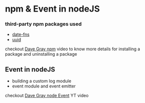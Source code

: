 # npm & Event in nodeJS

### third-party npm packages used

- [date-fns](https://date-fns.org/v3.3.1/docs/format)
- [uuid](https://www.npmjs.com/package/uuid)

checkout [Dave Gray npm](https://youtu.be/oGO_-DWTmKA?si=l4-gFCZ-EZBL0fK4) video to know more details for installing a package and uninstalling a package

## Event in nodeJS

- building a custom log module
- event module and event emitter

checkout [Dave Gray node Event](https://youtu.be/2vaTy4dkbJM?si=JfCm8nKElVZK471X) YT video
